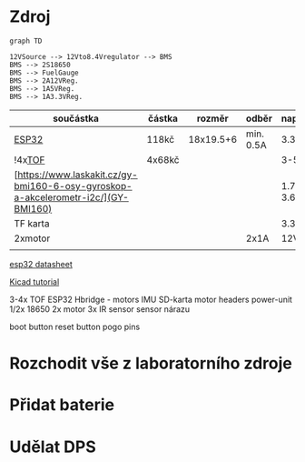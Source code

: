 # Zdroj
```mermaid
graph TD

12VSource --> 12Vto8.4Vregulator --> BMS
BMS --> 2S18650
BMS --> FuelGauge
BMS --> 2A12VReg.
BMS --> 1A5VReg.
BMS --> 1A3.3VReg.

```





| součástka                                                                              | částka | rozměr    | odběr     | napětí   | hmotnost | datasheet                                                                                   |
| -------------------------------------------------------------------------------------- | ------ | --------- | --------- | -------- | -------- | ------------------------------------------------------------------------------------------- |
| [ESP32](https://www.laskakit.cz/espressif-esp32-wroom-32-2-4ghz-wifi-bluetooth-modul/) | 118kč  | 18x19.5+6 | min. 0.5A | 3.3V     | 10g      |                                                                                             |
| !4x[TOF](https://www.laskakit.cz/laserovy-senzor-vzdalenosti-gy-vl53l0x-i2c/)          | 4x68kč |           |           | 3-5V     |          | [datasheet](file:///home/radek/Downloads/vl53l0x.pdf)                                       |
| [https://www.laskakit.cz/gy-bmi160-6-osy-gyroskop-a-akcelerometr-i2c/](GY-BMI160)      |        |           |           | 1.7-3.6V |          | [datasheet](https://invensense.tdk.com/wp-content/uploads/2015/02/PS-MPU-9250A-01-v1.1.pdf) |
| TF karta                                                                               |        |           |           | 3.3V     |          |                                                                                             |
| 2xmotor                                                                                |        |           | 2x1A      | 12V      |          |                                                                                             |
|                                                                                        |        |           |           |          |          |                                                                                             |

[esp32 datasheet](https://www.espressif.com/sites/default/files/documentation/esp32-wroom-32_datasheet_en.pdf)

[Kicad tutorial](https://www.youtube.com/watch?v=SFJRHFMOhQA)

3-4x TOF
ESP32
Hbridge - motors
IMU
SD-karta
motor headers
power-unit
1/2x 18650
2x motor
3x IR sensor
sensor nárazu

boot button
reset button
pogo pins

# Rozchodit vše z laboratorního zdroje

# Přidat baterie

# Udělat DPS

